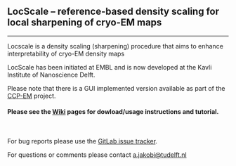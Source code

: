 ## LocScale – reference-based density scaling for local sharpening of cryo-EM maps
---

Locscale is a density scaling (sharpening) procedure that aims to enhance interpretability of cryo-EM density maps  
  
LocScale has been initiated at EMBL and is now developed at the Kavli Institute of Nanoscience Delft.  

Please note that there is a GUI implemented version available as part of the [CCP-EM](http://www.ccpem.ac.uk/) project.
<br>   

#### Please see the [__Wiki__](https://gitlab.tudelft.nl/ajakobi/locscale/wikis/home) pages for dowload/usage instructions and tutorial.  

<br>  



For bug reports please use the [GitLab issue tracker](https://git.embl.de/jakobi/LocScale/issues).
  
For questions or comments please contact <a.jakobi@tudelft.nl>